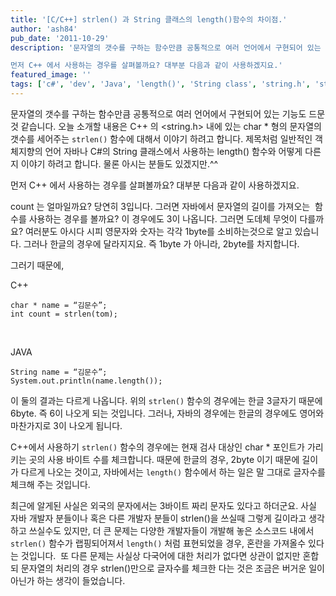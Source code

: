 ```yaml
---
title: '[C/C++] strlen() 과 String 클래스의 length()함수의 차이점.'
author: 'ash84'
pub_date: '2011-10-29'
description: '문자열의 갯수를 구하는 함수만큼 공통적으로 여러 언어에서 구현되어 있는 기능도 드문것 같습니다. 오늘 소개할 내용은 C++ 의  내에 있는 char * 형의 문자열의 갯수를 세어주는 `strlen()` 함수에 대해서 이야기 하려고 합니다. 제목처럼 일반적인 객체지향의 언어 자바나 C#의 String 클래스에서 사용하는 length() 함수와 어떻게 다른지 이야기 하려고 합니다. 물론 아시는 분들도 있겠지만.^^   

먼저 C++ 에서 사용하는 경우를 살펴볼까요? 대부분 다음과 같이 사용하겠지요.'
featured_image: ''
tags: ['c#', 'dev', 'Java', 'length()', 'String class', 'string.h', 'strlen']
---
```


문자열의 갯수를 구하는 함수만큼 공통적으로 여러 언어에서 구현되어 있는 기능도 드문것 같습니다. 오늘 소개할 내용은 C++ 의 <string.h> 내에 있는 char * 형의 문자열의 갯수를 세어주는 `strlen()` 함수에 대해서 이야기 하려고 합니다. 제목처럼 일반적인 객체지향의 언어 자바나 C#의 String 클래스에서 사용하는 length() 함수와 어떻게 다른지 이야기 하려고 합니다. 물론 아시는 분들도 있겠지만.^^   

먼저 C++ 에서 사용하는 경우를 살펴볼까요? 대부분 다음과 같이 사용하겠지요.

<script src="https://gist.github.com/3353781.js"></script>


count 는 얼마일까요? 당연히 3입니다. 그러면 자바에서 문자열의 길이를 가져오는  함수를 사용하는 경우를 볼까요? 이 경우에도 3이 나옵니다. 그러면 도데체 무엇이 다를까요? 여러분도 아시다 시피 영문자와 숫자는 각각 1byte를 소비하는것으로 알고 있습니다. 그러나 한글의 경우에 달라지지요. 즉 1byte 가 아니라, 2byte를 차지합니다. 

그러기 때문에, 
<br/>

C++
```
char * name = “김문수”;
int count = strlen(tom);
```
<br/>


JAVA

```
String name = “김문수”; 
System.out.println(name.length());
```

이 둘의 결과는 다르게 나옵니다. 위의 `strlen()` 함수의 경우에는 한글 3글자기 때문에 6byte. 즉 6이 나오게 되는 것입니다. 그러나, 자바의 경우에는 한글의 경우에도 영어와 마찬가지로 3이 나오게 됩니다. 


C++에서 사용하기 `strlen()` 함수의 경우에는 현재 검사 대상인 char * 포인트가 가리키는 곳의 사용 바이트 수를 체크합니다. 때문에 한글의 경우, 2byte 이기 때문에 길이가 다르게 나오는 것이고, 자바에서는 `length()` 함수에서 하는 일은 말 그대로 글자수를 체크해 주는 것입니다.  

<script async src="//pagead2.googlesyndication.com/pagead/js/adsbygoogle.js"></script>
<!-- ash84.net_링크광고 -->
<ins class="adsbygoogle"
     style="display:block"
     data-ad-client="ca-pub-8699046198561974"
     data-ad-slot="8167194879"
     data-ad-format="link"></ins>
<script>
(adsbygoogle = window.adsbygoogle || []).push({});
</script>

최근에 알게된 사실은 외국의 문자에서는 3바이트 짜리 문자도 있다고 하더군요. 사실 자바 개발자 분들이나 혹은 다른 개발자 분들이 strlen()을 쓰실때 그렇게 길이라고 생각하고 쓰실수도 있지만, 더 큰 문제는 다양한 개발자들이 개발해 놓은 소스코드 내에서 `strlen()` 함수가 랩핑되어져서 `length()` 처럼 표현되었을 경우, 혼란을 가져올수 있다는 것입니다.  또 다른 문제는 사실상 다국어에 대한 처리가 없다면 상관이 없지만 혼합되 문자열의 처리의 경우 strlen()만으로 글자수를 체크한 다는 것은 조금은 버거운 일이 아닌가 하는 생각이 들었습니다.  
